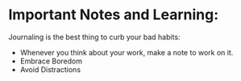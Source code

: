# Important Notes and Learning:

Journaling is the best thing to curb your bad habits:
- Whenever you think about your work, make a note to work on it.
- Embrace Boredom
- Avoid Distractions